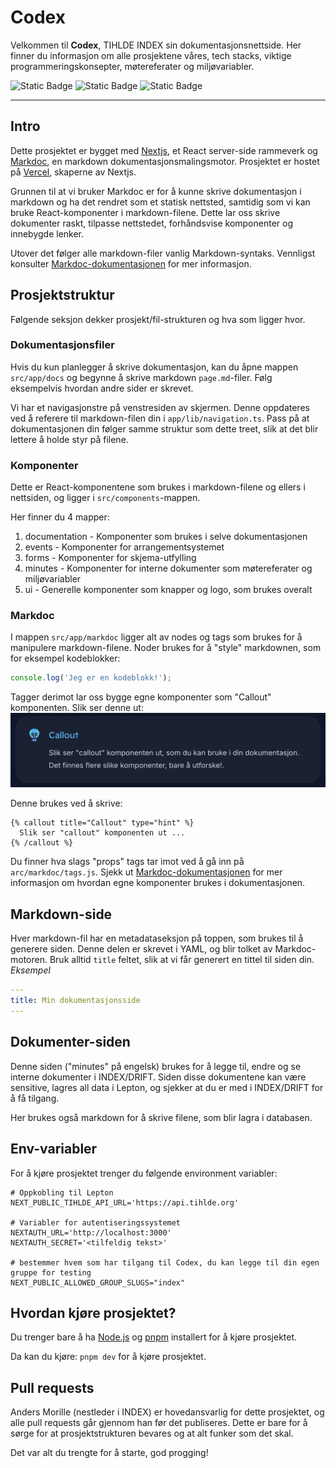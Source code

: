 # Codex

Velkommen til **Codex**, TIHLDE INDEX sin dokumentasjonsnettside.
Her finner du informasjon om alle prosjektene våres, tech stacks, viktige programmeringskonsepter, møtereferater og miljøvariabler.


![Static Badge](https://img.shields.io/badge/Language-Typescript-blue?logo=typescript)
![Static Badge](https://img.shields.io/badge/Framework-NextJS-black?logo=nextdotjs)
![Static Badge](https://img.shields.io/badge/Documentation-MarkDoc-green?logo=markdown)

-----

## Intro

Dette prosjektet er bygget med [Nextjs](https://nextjs.org/), et React server-side rammeverk og
[Markdoc](https://markdoc.dev/), en markdown dokumentasjonsmalingsmotor.
Prosjektet er hostet på [Vercel](https://vercel.com/), skaperne av Nextjs.

Grunnen til at vi bruker Markdoc er for å kunne skrive dokumentasjon i markdown og ha det
rendret som et statisk nettsted, samtidig som vi kan bruke React-komponenter i markdown-filene.
Dette lar oss skrive dokumenter raskt, tilpasse nettstedet, forhåndsvise komponenter og
innebygde lenker.

Utover det følger alle markdown-filer vanlig Markdown-syntaks. Vennligst konsulter
[Markdoc-dokumentasjonen](https://markdoc.dev/docs) for mer informasjon.

## Prosjektstruktur

Følgende seksjon dekker prosjekt/fil-strukturen og hva som ligger hvor.

### Dokumentasjonsfiler

Hvis du kun planlegger å skrive dokumentasjon, kan du åpne mappen `src/app/docs` og
begynne å skrive markdown `page.md`-filer. Følg eksempelvis hvordan andre sider er skrevet.

Vi har et navigasjonstre på venstresiden av skjermen. Denne oppdateres ved å referere til markdown-filen din i `app/lib/navigation.ts`. Pass på at dokumentasjonen din følger samme struktur som dette treet, slik at det blir lettere å holde styr på filene.

### Komponenter

Dette er React-komponentene som brukes i markdown-filene og ellers i nettsiden, og ligger i `src/components`-mappen.

Her finner du 4 mapper:
1. documentation - Komponenter som brukes i selve dokumentasjonen
2. events - Komponenter for arrangementsystemet
3. forms - Komponenter for skjema-utfylling
4. minutes - Komponenter for interne dokumenter som møtereferater og miljøvariabler
5. ui - Generelle komponenter som knapper og logo, som brukes overalt

### Markdoc

I mappen `src/app/markdoc` ligger alt av nodes og tags som brukes for å manipulere markdown-filene. Noder brukes for å "style" markdownen, som for eksempel kodeblokker:

```javascript
console.log('Jeg er en kodeblokk!');
```

Tagger derimot lar oss bygge egne komponenter som "Callout" komponenten. Slik ser denne ut:
![callout bilde eksempel](callout-example.png)

Denne brukes ved å skrive:
```
{% callout title="Callout" type="hint" %}
  Slik ser "callout" komponenten ut ...
{% /callout %}
```

Du finner hva slags "props" tags tar imot ved å gå inn på `arc/markdoc/tags.js`. Sjekk ut [Markdoc-dokumentasjonen](https://markdoc.dev/docs/tags) for mer informasjon om hvordan egne komponenter brukes i dokumentasjonen.

## Markdown-side

Hver markdown-fil har en metadataseksjon på toppen, som brukes til å generere siden. Denne
delen er skrevet i YAML, og blir tolket av Markdoc-motoren. Bruk alltid `title` feltet, slik at
vi får generert en tittel til siden din.
_Eksempel_

```yaml
---
title: Min dokumentasjonsside
---
```

## Dokumenter-siden

Denne siden ("minutes" på engelsk) brukes for å legge til, endre og se interne dokumenter i INDEX/DRIFT. Siden disse dokumentene kan være sensitive, lagres all data i Lepton, og sjekker at du er med i INDEX/DRIFT for å få tilgang.

Her brukes også markdown for å skrive filene, som blir lagra i databasen.

## Env-variabler

For å kjøre prosjektet trenger du følgende environment variabler:
```
# Oppkobling til Lepton
NEXT_PUBLIC_TIHLDE_API_URL='https://api.tihlde.org'

# Variabler for autentiseringssystemet
NEXTAUTH_URL='http://localhost:3000'
NEXTAUTH_SECRET='<tilfeldig tekst>'

# bestemmer hvem som har tilgang til Codex, du kan legge til din egen gruppe for testing
NEXT_PUBLIC_ALLOWED_GROUP_SLUGS="index" 
```

## Hvordan kjøre prosjektet?

Du trenger bare å ha [Node.js](https://nodejs.org/en) og [pnpm](https://pnpm.io/) installert for å kjøre prosjektet.

Da kan du kjøre: `pnpm dev` for å kjøre prosjektet.

## Pull requests

Anders Morille (nestleder i INDEX) er hovedansvarlig for dette prosjektet, og alle pull requests går gjennom han før det publiseres. Dette er bare for å sørge for at prosjektstrukturen bevares og at alt funker som det skal.

Det var alt du trengte for å starte, god progging!
